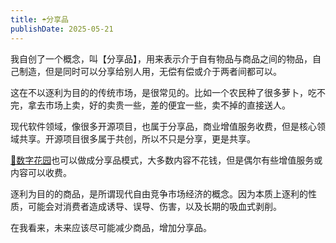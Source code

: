 ```yaml
---
title: ☂️分享品
publishDate: 2025-05-21
---
```


我自创了一个概念，叫【分享品】，用来表示介于自有物品与商品之间的物品，自己制造，但是同时可以分享给别人用，无偿有偿或介于两者间都可以。

这在不以逐利为目的的传统市场，是很常见的。比如一个农民种了很多萝卜，吃不完，拿去市场上卖，好的卖贵一些，差的便宜一些，卖不掉的直接送人。

现代软件领域，像很多开源项目，也属于分享品，商业增值服务收费，但是核心领域共享。开源项目很多属于共创，所以不只是分享，更是共享。

[🌸数字花园](/livecat/3-digital-garden)也可以做成分享品模式，大多数内容不花钱，但是偶尔有些增值服务或内容可以收费。

逐利为目的的商品，是所谓现代自由竞争市场经济的概念。因为本质上逐利的性质，可能会对消费者造成诱导、误导、伤害，以及长期的吸血式剥削。

在我看来，未来应该尽可能减少商品，增加分享品。

